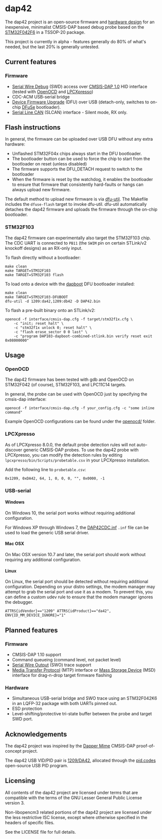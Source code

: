 # dap42
The dap42 project is an open-source firmware and [hardware design](https://github.com/devanlai/dap42-hardware) for an inexpensive, minimalist CMSIS-DAP based debug probe based on the [STM32F042F6](http://www.st.com/web/catalog/mmc/FM141/SC1169/SS1574/LN1823/PF259617) in a TSSOP-20 package.

This project is currently in alpha - features generally do 80% of what's needed, but the last 20% is generally untested.

## Current features
### Firmware
* [Serial Wire Debug](http://www.arm.com/products/system-ip/debug-trace/coresight-soc-components/serial-wire-debug.php) (SWD) access over [CMSIS-DAP 1.0](http://www.arm.com/products/processors/cortex-m/cortex-microcontroller-software-interface-standard.php) HID interface (tested with [OpenOCD](http://openocd.org) and [LPCXpresso](https://www.lpcware.com/lpcxpresso))
* CDC-ACM USB-serial bridge
* [Device Firmware Upgrade](http://www.usb.org/developers/docs/devclass_docs/DFU_1.1.pdf) (DFU) over USB (detach-only, switches to on-chip [DFuSe](http://dfu-util.sourceforge.net/dfuse.html) bootloader).
* [Serial Line CAN](http://lxr.free-electrons.com/source/drivers/net/can/slcan.c) (SLCAN) interface - Silent mode, RX only.

## Flash instructions
In general, the firmware can be uploaded over USB DFU without any extra hardware:
* Unflashed STM32F04x chips always start in the DFU bootloader.
* The bootloader button can be used to force the chip to start from the bootloader on reset (unless disabled)
* The firmware supports the DFU_DETACH request to switch to the bootloader
* When the firmware is reset by the watchdog, it enables the bootloader to ensure that firmware that consistently hard-faults or hangs can always upload new firmware.

The default method to upload new firmware is via [dfu-util](http://dfu-util.sourceforge.net/). The Makefile includes the `dfuse-flash` target to invoke dfu-util. dfu-util automatically detaches the dap42 firmware and uploads the firmware through the on-chip bootloader.

### STM32F103
The dap42 firmware can experimentally also target the STM32F103 chip. The CDC UART is connected to `PB11` (the `SWIM` pin on certain STLink/v2 knockoff designs) as an RX-only input.

To flash directly without a bootloader:

    make clean
    make TARGET=STM32F103
    make TARGET=STM32F103 flash

To load onto a device with the [dapboot](https://github.com/devanlai/dapboot) DFU bootloader installed:

    make clean
    make TARGET=STM32F103-DFUBOOT
    dfu-util -d 1209:da42,1209:db42 -D DAP42.bin

To flash a pre-built binary onto an STLink/v2:

    openocd -f interface/cmsis-dap.cfg -f target/stm32f1x.cfg \
        -c "init; reset halt" \
        -c "stm32f1x unlock 0; reset halt" \
        -c "flash erase_sector 0 0 last" \
        -c "program DAP103-dapboot-combined-stlink.bin verify reset exit 0x08000000"


## Usage
### OpenOCD
The dap42 firmware has been tested with gdb and OpenOCD on STM32F042 (of course), STM32F103, and LPC11C14 targets.

In general, the probe can be used with OpenOCD just by specifying the cmsis-dap interface:

    openocd -f interface/cmsis-dap.cfg -f your_config.cfg -c "some inline command"

Example OpenOCD configurations can be found under the [openocd/](openocd/) folder.

### LPCXpresso
As of LPCXpresso 8.0.0, the default probe detection rules will not auto-discover generic CMSIS-DAP probes.
To use the dap42 probe with LPCXpresso, you can modify the detection rules by editing `lpcxpresso/bin/Scripts/probetable.csv` in your LPCXpresso installation.

Add the following line to `probetable.csv`:

    0x1209, 0xDA42, 64, 1, 0, 0, 0, "", 0x0000, -1

### USB-serial
#### Windows
On Windows 10, the serial port works without requiring additional configuration.

For Windows XP through Windows 7, the [DAP42CDC.inf](drivers/DAP42CDC.inf) `.inf` file can be used to load the generic USB serial driver.

#### Mac OSX
On Mac OSX version 10.7 and later, the serial port should work without requiring any additional configuration.

#### Linux
On Linux, the serial port should be detected without requiring additional configuration.
Depending on your distro settings, the modem manager may attempt to grab the serial port and use it as a modem.
To prevent this, you can define a custom udev rule to ensure that the modem manager ignores the debugger.

    ATTRS{idVendor}=="1209" ATTRS{idProduct}=="da42", ENV{ID_MM_DEVICE_IGNORE}="1"

## Planned features
### Firmware
* CMSIS-DAP 1.10 support
 * Command queueing (command level, not packet level)
 * [Serial Wire Output](http://infocenter.arm.com/help/index.jsp?topic=/com.arm.doc.ddi0314h/Chdfgefg.html) (SWO) trace support
* [Media Transfer Protocol](https://en.wikipedia.org/wiki/Media_Transfer_Protocol) (MTP) interface or [Mass Storage Device](https://en.wikipedia.org/wiki/USB_mass_storage_device_class) (MSD) interface for drag-n-drop target firmware flashing

### Hardware
* Simultaneous USB-serial bridge and SWO trace using an STM32F042K6 in an LQFP-32 package with both UARTs pinned out.
* ESD protection
* Level-shifting/protective tri-state buffer between the probe and target SWD port.

## Acknowledgements
The dap42 project was inspired by the [Dapper Mime](http://dappermime.sourceforge.net/) CMSIS-DAP proof-of-concept project.

The dap42 USB VID/PID pair is [1209/DA42](http://pid.codes/1209/DA42/), allocated through the [pid.codes](http://pid.codes/) open-source USB PID program.

## Licensing
All contents of the dap42 project are licensed under terms that are compatible with the terms of the GNU Lesser General Public License version 3.

Non-libopencm3 related portions of the dap42 project are licensed under the less restrictive ISC license, except where otherwise specified in the headers of specific files.

See the LICENSE file for full details.
